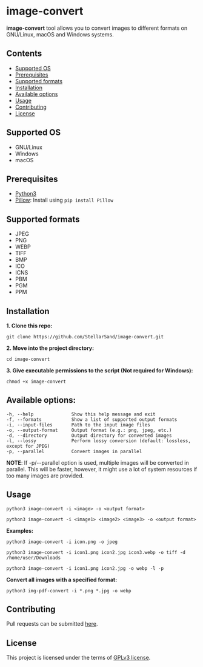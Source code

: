 # image-convert

**image-convert** tool allows you to convert images to different formats on GNU/Linux, macOS and Windows systems.



## Contents
- [Supported OS](#supported-os)
- [Prerequisites](#prerequisites)
- [Supported formats](#supported-formats)
- [Installation](#installation)
- [Available options](#available-options)
- [Usage](#usage)
- [Contributing](#contributing)
- [License](#license)



## Supported OS
- GNU/Linux
- Windows
- macOS



## Prerequisites
- [Python3](https://www.python.org/downloads/)
- [Pillow](https://pypi.org/project/Pillow/): Install using `pip install Pillow`



## Supported formats
- JPEG
- PNG
- WEBP
- TIFF
- BMP
- ICO
- ICNS
- PBM
- PGM
- PPM



## Installation
**1. Clone this repo:**
```
git clone https://github.com/StellarSand/image-convert.git
```

**2. Move into the project directory:**
```
cd image-convert
```

**3. Give executable permissions to the script (Not required for Windows):**
```
chmod +x image-convert
```



## Available options:
```
-h, --help              Show this help message and exit
-f, --formats           Show a list of supported output formats
-i, --input-files       Path to the input image files
-o, --output-format     Output format (e.g.: png, jpeg, etc.)
-d, --directory         Output directory for converted images
-l, --lossy             Perform lossy conversion (default: lossless, except for JPEG)
-p, --parallel          Convert images in parallel
```

**NOTE**:
If -p/--parallel option is used, multiple images will be converted in parallel.
This will be faster, however, it might use a lot of system resources if too many images are provided.



## Usage
```
python3 image-convert -i <image> -o <output format>
```

```
python3 image-convert -i <image1> <image2> <image3> -o <output format>
```

**Examples:**
```
python3 image-convert -i icon.png -o jpeg
```

```
python3 image-convert -i icon1.png icon2.jpg icon3.webp -o tiff -d /home/user/Downloads
```

```
python3 image-convert -i icon1.png icon2.jpg -o webp -l -p
```

**Convert all images with a specified format:**
```
python3 img-pdf-convert -i *.png *.jpg -o webp
```



## Contributing
Pull requests can be submitted [here](https://github.com/StellarSand/image-convert/pulls).



## License
This project is licensed under the terms of [GPLv3 license](https://github.com/StellarSand/image-convert/blob/main/LICENSE).
